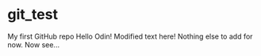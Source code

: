 # git_test
My first GitHub repo
Hello Odin!
Modified text here!
Nothing else to add for now.
Now see...